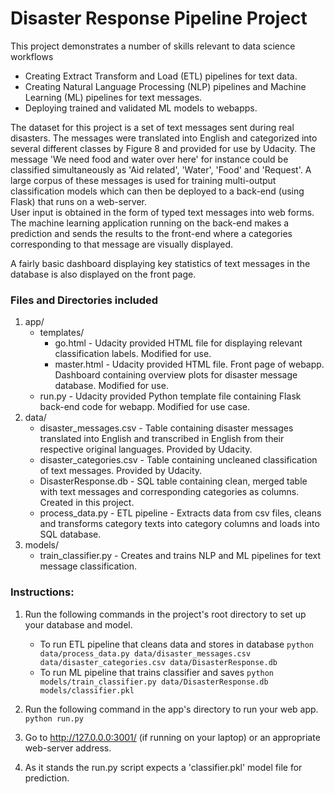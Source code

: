 # Disaster Response Pipeline Project

This project demonstrates a number of skills relevant to data science workflows  
* Creating Extract Transform and Load (ETL) pipelines for text data.  
* Creating Natural Language Processing (NLP) pipelines and Machine Learning (ML) pipelines for text messages.  
* Deploying trained and validated ML models to webapps.

The dataset for this project is a set of text messages sent during real disasters. The messages were translated into English and categorized into several different classes by Figure 8 and provided for use by Udacity. The message 'We need food and water over here' for instance could be classified simultaneously as 'Aid related', 'Water', 'Food' and 'Request'. A large corpus of these messages is used for training multi-output classification models which can then be deployed to a back-end (using Flask) that runs on a web-server.   
User input is obtained in the form of typed text messages into web forms. The machine learning application running on the back-end makes a prediction and sends the results to the front-end where a categories corresponding to that message are visually displayed.  

A fairly basic dashboard displaying key statistics of text messages in the database is also displayed on the front page.
    
### Files and Directories included  
1. app/  
    - templates/  
        - go.html - Udacity provided HTML file for displaying relevant classification labels. Modified for use.  
        - master.html - Udacity provided HTML file. Front page of webapp. Dashboard containing overview plots for disaster message database. Modified for use.  
    - run.py - Udacity provided Python template file containing Flask back-end code for webapp. Modified for use case.
2. data/  
    - disaster_messages.csv - Table containing disaster messages translated into English and transcribed in English from their respective original languages. Provided by Udacity.  
    - disaster_categories.csv - Table containing uncleaned classification of text messages. Provided by Udacity.  
    - DisasterResponse.db - SQL table containing clean, merged table with text messages and corresponding categories as columns. Created in this project.    
    - process_data.py - ETL pipeline - Extracts data from csv files, cleans and transforms category texts into category columns and loads into SQL database.  
3. models/  
    - train_classifier.py - Creates and trains NLP and ML pipelines for text message classification.   

### Instructions:
1. Run the following commands in the project's root directory to set up your database and model.

    - To run ETL pipeline that cleans data and stores in database
        `python data/process_data.py data/disaster_messages.csv data/disaster_categories.csv data/DisasterResponse.db`
    - To run ML pipeline that trains classifier and saves
        `python models/train_classifier.py data/DisasterResponse.db models/classifier.pkl`

2. Run the following command in the app's directory to run your web app.
    `python run.py`

3. Go to http://127.0.0.0:3001/ (if running on your laptop) or an appropriate web-server address.  

4. As it stands the run.py script expects a 'classifier.pkl' model file for prediction.


